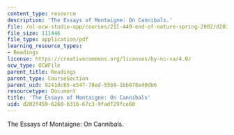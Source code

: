 ```yaml
---
content_type: resource
description: 'The Essays of Montaigne: On Cannibals.'
file: /ol-ocw-studio-app/courses/21l-449-end-of-nature-spring-2002/d202f4596260b31667c39fadf29fce60_lecture4.pdf
file_size: 111446
file_type: application/pdf
learning_resource_types:
- Readings
license: https://creativecommons.org/licenses/by-nc-sa/4.0/
ocw_type: OCWFile
parent_title: Readings
parent_type: CourseSection
parent_uid: 9241dc65-e547-78ed-55b8-1bb878e40db6
resourcetype: Document
title: 'The Essays of Montaigne: On Cannibals'
uid: d202f459-6260-b316-67c3-9fadf29fce60
---
```

The Essays of Montaigne: On Cannibals.
